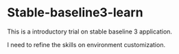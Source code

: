 # Stable-baseline3-learn

This is a introductory trial on stable baseline 3 application.

I need to refine the skills on environment customization.
